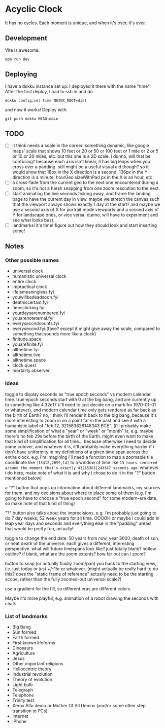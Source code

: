 # Acyclic Clock

It has no cycles. Each moment is unique, and when it's over, it's over.

## Development

Vite is awesome.

```
npm run dev
```

## Deploying

I have a dokku instance set up. I deployed it there with the name "time". After
the first deploy, I had to ssh in and do

```
dokku config:set time NGINX_ROOT=dist
```

and now it works! Deploy with:

```
git push dokku HEAD:main
```

## TODO

- [ ] it think needs a scale in the corner. something dynamic, like google maps' scale that shows 10 feet or 20 or 50 or 100 feet or 1 mile or 2 or 5 or 10 or 20 miles, etc. but this one is a 2D scale. i dunno, will that be confusing? because each axis isn't linear, it has big leaps when you cross over a padding. still might be a useful visual aid though? so it would show that 18px in the X direction is a second, 136px in the Y direction is a minute, hourGeo.sizeWithPad px in the X is an hour, etc.
- [ ] a cross-fade from the current geo to the next one encountered during a zoom, so it's not a harsh snapping from one zoom resolution to the next.
- [ ] start animating the live seconds ticking away, and frame the landing page to have the current day in view. maybe we stretch the canvas such that the viewport always shows exactly 1 day at the start? and maybe we use a second axis of X for portrait mode viewports and a second axis of Y for landscape ones, or vice versa. dunno, will have to experiment and see what looks best.
- [ ] landmarks! it's time! figure out how they should look and start inserting some!

## Notes

### Other possible names

- universal clock
- humanistic universal clock
- entire clock
- impractical clock
- lifeismeaningless.fyi
- youwillbedeadsoon.fyi
- deathiscertain.fyi
- timeisticking.fyi
- yourdaysarenumbered.fyi
- youarenoteternal.fyi
- everysecondcounts.fyi
- everysecond.fyi (fave? except it might give away the scale, compared to something that sounds more like a clock)
- finitude.space
- youarefinite.fyi
- allthetime.fyi
- allthetime.live
- allthetime.space
- clock.quest
- mortality.observer

### Ideas

toggle to display seconds as "true epoch seconds" vs modern calendar time. true epoch seconds start with 0 at the big bang, and are currently up to something like 4.32e17 (i'll need to just decide on a mark for 1970-01-01 or whatever), and modern calendar time only gets rendered as far back as the birth of Earth? no, i think i'll render it back to the big bang, because it's more interesting to zoom in on a point far in the past and see it with a humanistic label of "feb 12, 321583828148343 BCE". (i'll probably make some simplification of what a "year" or "week" or "month" is, e.g. maybe there's no feb 29s before the birth of the Earth. might even want to make that kind of simplification for all time... because otherwise i need to decide some cutover, and whatever it is, it'll probably make everything harder if i don't have uniformity in my definitions of a given time span across the entire clock. e.g. i'm imagining i'll need a function to map a zoomable tile coordinate like `[13412,2099,14]` to a window of time like `13 hours centered around the moment that's exactly 432153831243347 seconds ago`. whatever i do here, make note of what it is and why i chose to do it in the "?" button mentioned below)

a "?" button that pops up information about different landmarks, my sources for them, and my decisions about where to place some of them (e.g. i'm going to have to choose a "true epoch second" for some modern-era date, so make note of that kind of thing)

"?" button also talks about the imprecisions. e.g. i'm probably just going to do 7 day weeks, 52 week years for all time. OOOOH or maybe i could add in leap year days and seconds and everything else in the "padding" areas! that would be pretty fun, actually!

toggle to change the end date. 50 years from now, year 3000, death of sun, or heat death of the universe. each gives a different, interesting perspective. what will future timespans look like? just totally blank? hollow outline? if blank, what are the zoom extents? how far out can i zoom?

button to snap (or actually fluidly zoom/pan) you back to the starting view, i.e. just today or just +/-1hr or whatever. (might actually be really hard to do this? does the "static frame of reference" actually need to be the starting scope, rather than the fully zoomed-out universal scale?)

use a gradient for the fill, so different eras are different colors.

Maybe it's more playful, e.g. animation of a robot drawing the seconds with chalk

### List of landmarks

- Big Bang
- Sun formed
- Earth formed
- First known lifeforms
- Dinosaurs
- Agriculture
- Jesus
- Other important religions
- Heliocentric theory
- Industrial revolution
- Theory of evolution
- Light bulb
- Telegraph
- Telephone
- Trinity test
- Xerox Alto demo or Mother Of All Demos (and/or some other step transition to PCs)
- Internet
- iPhone
